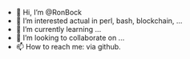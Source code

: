 - 👋 Hi, I’m @RonBock
- 👀 I’m interested actual in perl, bash, blockchain, ...
- 🌱 I’m currently learning ...
- 💞️ I’m looking to collaborate on ...
- 📫 How to reach me: via github.

<!---
RonBock/RonBock is a ✨ special ✨ repository because its `README.md` (this file) appears on your GitHub profile.
You can click the Preview link to take a look at your changes.
--->
